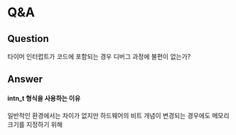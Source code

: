 # Q&A
 ## Question  
 타이머 인터럽트가 코드에 포함되는 경우  디버그 과정에 불편이 없는가?



 ## Answer  
 #### intn_t 형식을 사용하는 이유  
 일반적인 환경에서는 차이가 없지만 하드웨어의 비트 개념이 변경되는 경우에도 메모리 크기를 지정하기 위해
